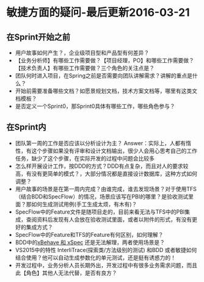 ﻿# 敏捷方面的疑问-最后更新2016-03-21

## 在Sprint开始之前
 * 用户故事如何产生？，企业级项目型和产品型有何差异？
 * 【业务分析师】有哪些工作需要做？【项目经理，PO】和哪些工作需要做？【技术负责人】有哪些工作需要做？三个角色的关注点是？
 * 团队何时进入项目，在Spring之前是否需要向团队讲解需求？讲解的重点是什么？
 * 开始前需要准备哪些文档？如愿景规划文档，技术方案文档等，哪里有这类文档模板？
 * 是否定义一个Sprint0，那Sprint0具体有哪些工作，哪些角色参与？

## 在Sprint内
 * 团队第一周的工作是否应该以分析设计为主？
   Answer：实际上，人都有惰性，有这个步骤如果没有评审和设计文档输出，很少人会用心思考自己的工作任务，缺少了这个步骤，在实际开发的过程中问题会比较多
 * 怎么样开展设计工作，按DDD的方式？DDD有点复杂，而且对人的要求较高，有没有更简单的模式？，大部分情况都是直接设计数据库，这种方式如何调整？
 * 用户故事的场景是在第一周内完成？由谁完成，谁去发现场景？对于使用TFS（结合BDD和SpecFlow）的情况，场景应该写在PBI的哪里？是验收测试里面？那如何生成测试用例(手工生成太烦，有木有)？
 * SpecFlow中的Feature文件是随项目走的，目前来看无法与TFS中的PBI集成，查阅资料后发现有人会放在验收测试里面，或者以附件的形式，有没有更好的集成方式？
 * SpecFlow中的Feature和TFS的Feature有何区别，如何理解？
 * BDD中的[xBehave 和 xSpec](http://stackoverflow.com/questions/307895/what-is-the-most-mature-bdd-framework-for-net) 还是无法解理，两者使用场景是？
 * VS2015中的特性 InterliTrace(探索类/方法级别的测试) 和BDD 或者敏捷如何结合使用？他可以自动生成参数化的单元测试，还是挺有诱惑力的！
 * 开发过程中，业务分析人员长期外出，开发过程中有很多业务需求问题，而且此【角色】其他人无法代替，是否有良方？